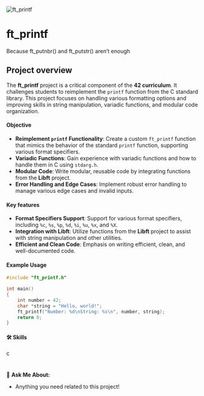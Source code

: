 ![ft_printf](https://github.com/user-attachments/assets/53ac3606-96d2-472b-a02c-7e4be0e0341e)



# ft_printf
Because ft_putnbr() and ft_putstr() aren’t enough

## **Project overview**
The **ft_printf** project is a critical component of the **42 curriculum**.
It challenges students to reimplement the `printf` function from the C standard library.
This project focuses on handling various formatting options and improving skills in string manipulation, variadic functions, and modular code organization.

#### **Objective**
- **Reimplement `printf` Functionality**: Create a custom `ft_printf` function that mimics the behavior of the standard `printf` function, supporting various format specifiers.
- **Variadic Functions**: Gain experience with variadic functions and how to handle them in C using `stdarg.h`.
- **Modular Code**: Write modular, reusable code by integrating functions from the **Libft** project.
- **Error Handling and Edge Cases**: Implement robust error handling to manage various edge cases and invalid inputs.

#### **Key features**
- **Format Specifiers Support**: Support for various format specifiers, including `%c`, `%s`, `%p`, `%d`, `%i`, `%u`, `%x`, and `%X`.
- **Integration with Libft**: Utilize functions from the **Libft** project to assist with string manipulation and other utilities.
- **Efficient and Clean Code**: Emphasis on writing efficient, clean, and well-documented code.

#### **Example Usage**
```c
#include "ft_printf.h"

int main()
{
    int number = 42;
    char *string = "Hello, world!";
    ft_printf("Number: %d\nString: %s\n", number, string);
    return 0;
}
```

#### 🛠 Skills
c

#
💬 **Ask Me About:**
- Anything you need related to this project!
